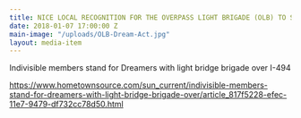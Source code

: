 ```yaml
---
title: NICE LOCAL RECOGNITION FOR THE OVERPASS LIGHT BRIGADE (OLB) TO START THE NEW YEAR!
date: 2018-01-07 17:00:00 Z
main-image: "/uploads/OLB-Dream-Act.jpg"
layout: media-item
---
```


Indivisible members stand for Dreamers with light bridge brigade over I-494

https://www.hometownsource.com/sun_current/indivisible-members-stand-for-dreamers-with-light-bridge-brigade-over/article_817f5228-efec-11e7-9479-df732cc78d50.html
